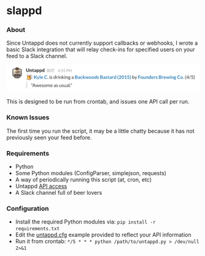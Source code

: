 # slappd

### About
Since Untappd does not currently support callbacks or webhooks, I wrote a basic
Slack integration that will relay check-ins for specified users on your feed to
a Slack channel.

![Screenshot](screenshot.png)

This is designed to be run from crontab, and issues one API call per run.

### Known Issues
The first time you run the script, it may be a little chatty because it has not
previously seen your feed before.

### Requirements
* Python
* Some Python modules (ConfigParser, simplejson, requests)
* A way of periodically running this script (at, cron, etc)
* Untappd [API access](https://untappd.com/api/register?register=new)
* A Slack channel full of beer lovers

### Configuration
* Install the required Python modules via: `pip install -r requirements.txt`
* Edit the [untappd.cfg](untappd.cfg) example provided to reflect your API information
* Run it from crontab: `*/5 * * * python /path/to/untappd.py > /dev/null 2>&1`
